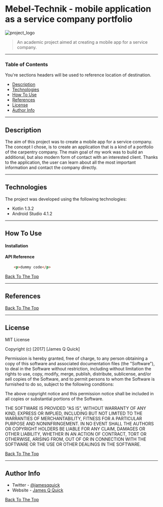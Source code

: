# Mebel-Technik - mobile application as a service company portfolio

![project_logo](https://user-images.githubusercontent.com/55996233/121815961-365b6300-cc79-11eb-8aef-ad2eb28b499c.png)

> An academic project aimed at creating a mobile app for a service company.

---

### Table of Contents
You're sections headers will be used to reference location of destination.

- [Description](#description)
- [Technologies](#technologies)
- [How To Use](#how-to-use)
- [References](#references)
- [License](#license)
- [Author Info](#author-info)

---

## Description

The aim of this project was to create a mobile app for a service company. The concept I chose, is to create an application that is a kind of a portfolio of the carpentry company. The main goal of my work was to build an additional, but also modern form of contact with an interested client. Thanks to the application, the user can learn about all the most important information and contact the company directly.

---

## Technologies

The project was developed using the following technologies:

- Kotlin 1.3.2
- Android Studio 4.1.2

---

## How To Use

#### Installation



#### API Reference

```html
    <p>dummy code</p>
```
[Back To The Top](#read-me-template)

---

## References
[Back To The Top](#read-me-template)

---

## License

MIT License

Copyright (c) [2017] [James Q Quick]

Permission is hereby granted, free of charge, to any person obtaining a copy
of this software and associated documentation files (the "Software"), to deal
in the Software without restriction, including without limitation the rights
to use, copy, modify, merge, publish, distribute, sublicense, and/or sell
copies of the Software, and to permit persons to whom the Software is
furnished to do so, subject to the following conditions:

The above copyright notice and this permission notice shall be included in all
copies or substantial portions of the Software.

THE SOFTWARE IS PROVIDED "AS IS", WITHOUT WARRANTY OF ANY KIND, EXPRESS OR
IMPLIED, INCLUDING BUT NOT LIMITED TO THE WARRANTIES OF MERCHANTABILITY,
FITNESS FOR A PARTICULAR PURPOSE AND NONINFRINGEMENT. IN NO EVENT SHALL THE
AUTHORS OR COPYRIGHT HOLDERS BE LIABLE FOR ANY CLAIM, DAMAGES OR OTHER
LIABILITY, WHETHER IN AN ACTION OF CONTRACT, TORT OR OTHERWISE, ARISING FROM,
OUT OF OR IN CONNECTION WITH THE SOFTWARE OR THE USE OR OTHER DEALINGS IN THE
SOFTWARE.

[Back To The Top](#read-me-template)

---

## Author Info

- Twitter - [@jamesqquick](https://twitter.com/jamesqquick)
- Website - [James Q Quick](https://jamesqquick.com)

[Back To The Top](#read-me-template)

